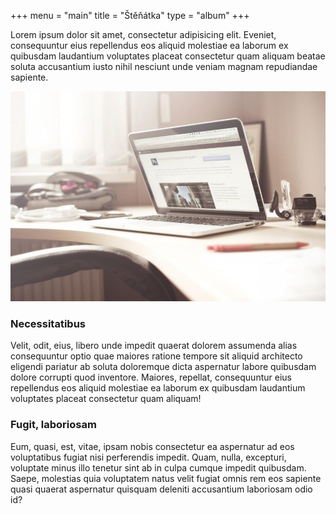 +++
menu = "main"
title = "Štěňátka"
type = "album"
+++

Lorem ipsum dolor sit amet, consectetur adipisicing elit. Eveniet, consequuntur eius repellendus eos aliquid molestiae ea laborum ex quibusdam laudantium voluptates placeat consectetur quam aliquam beatae soluta accusantium iusto nihil nesciunt unde veniam magnam repudiandae sapiente.

![about](../images/mac.jpg)

### Necessitatibus

Velit, odit, eius, libero unde impedit quaerat dolorem assumenda alias consequuntur optio quae maiores ratione tempore sit aliquid architecto eligendi pariatur ab soluta doloremque dicta aspernatur labore quibusdam dolore corrupti quod inventore. Maiores, repellat, consequuntur eius repellendus eos aliquid molestiae ea laborum ex quibusdam laudantium voluptates placeat consectetur quam aliquam!

### Fugit, laboriosam

Eum, quasi, est, vitae, ipsam nobis consectetur ea aspernatur ad eos voluptatibus fugiat nisi perferendis impedit. Quam, nulla, excepturi, voluptate minus illo tenetur sint ab in culpa cumque impedit quibusdam. Saepe, molestias quia voluptatem natus velit fugiat omnis rem eos sapiente quasi quaerat aspernatur quisquam deleniti accusantium laboriosam odio id?
